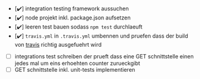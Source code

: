 - [:heavy_check_mark:] integration testing framework aussuchen
- [:heavy_check_mark:] node projekt inkl. package.json aufsetzen
- [:heavy_check_mark:] leeren test bauen sodass `npm test` durchlaeuft
- [:heavy_check_mark:] `travis.yml` in `.travis.yml` umbennen und pruefen dass der build von [travis](https://travis-ci.org/bahrmichael/node-js-example-app) richtig ausgefuehrt wird
- [ ] integrations test schreiben der prueft dass eine GET schnittstelle einen jedes mal um eins erhoehten counter zurueckgibt
- [ ] GET schnittstelle inkl. unit-tests implementieren
